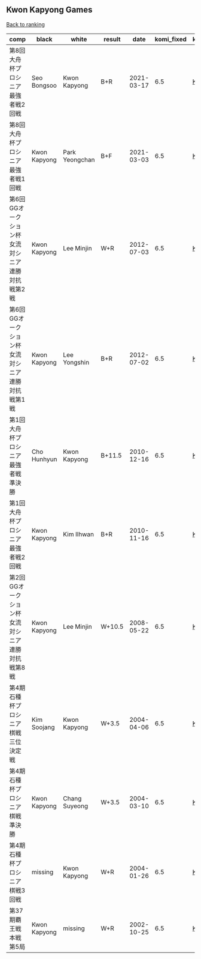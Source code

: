 ## Kwon Kapyong Games

[Back to ranking](../../index.md)




| **comp** | **black** | **white** | **result** | **date** | **komi_fixed** | **kifu** | 
| --- | --- | --- | --- | --- | --- | --- |
| 第8回大舟杯プロシニア最強者戦2回戦 | Seo Bongsoo | Kwon Kapyong | B+R | 2021-03-17 | 6.5 | [Kifu](https://kifudepot.net/kifucontents.php?id=xMVj0Vn%2Fi7dL7%2FVz%2F4BHhQ%3D%3D) | 
| 第8回大舟杯プロシニア最強者戦1回戦 | Kwon Kapyong | Park Yeongchan | B+F | 2021-03-03 | 6.5 | [Kifu](https://kifudepot.net/kifucontents.php?id=DttJuAHuovYYKFqTIa81Tg%3D%3D) | 
| 第6回GGオークション杯女流対シニア連勝対抗戦第2戦 | Kwon Kapyong | Lee Minjin | W+R | 2012-07-03 | 6.5 | [Kifu](https://kifudepot.net/kifucontents.php?id=qDeQxVuoBkYAI6BmOsNIkA%3D%3D) | 
| 第6回GGオークション杯女流対シニア連勝対抗戦第1戦 | Kwon Kapyong | Lee Yongshin | B+R | 2012-07-02 | 6.5 | [Kifu](https://kifudepot.net/kifucontents.php?id=1qhcbVQRUDDht5fOg6R2Vg%3D%3D) | 
| 第1回大舟杯プロシニア最強者戦準決勝 | Cho Hunhyun | Kwon Kapyong | B+11.5 | 2010-12-16 | 6.5 | [Kifu](https://kifudepot.net/kifucontents.php?id=UNaCpB8HhQ8T58%2Bst8iKBQ%3D%3D) | 
| 第1回大舟杯プロシニア最強者戦2回戦 | Kwon Kapyong | Kim Ilhwan | B+R | 2010-11-16 | 6.5 | [Kifu](https://kifudepot.net/kifucontents.php?id=lmee9Fe8o7MeIkf6K0zBCA%3D%3D) | 
| 第2回GGオークション杯女流対シニア連勝対抗戦第8戦 | Kwon Kapyong | Lee Minjin | W+10.5 | 2008-05-22 | 6.5 | [Kifu](https://kifudepot.net/kifucontents.php?id=RC6KcL4Z%2Fk4D5kZJzHsqiQ%3D%3D) | 
| 第4期石種杯プロシニア棋戦三位決定戦 | Kim Soojang | Kwon Kapyong | W+3.5 | 2004-04-06 | 6.5 | [Kifu](https://kifudepot.net/kifucontents.php?id=fEjRQy7fnbUEzHtMljod0A%3D%3D) | 
| 第4期石種杯プロシニア棋戦準決勝 | Kwon Kapyong | Chang Suyeong | W+3.5 | 2004-03-10 | 6.5 | [Kifu](https://kifudepot.net/kifucontents.php?id=s%2Fi7YsnqtX6Yk2Un4nVk8A%3D%3D) | 
| 第4期石種杯プロシニア棋戦3回戦 | missing | Kwon Kapyong | W+R | 2004-01-26 | 6.5 | [Kifu](https://kifudepot.net/kifucontents.php?id=OjqOd80xsrV5vDOZhkeonQ%3D%3D) | 
| 第37期覇王戦本戦第5局 | Kwon Kapyong | missing | W+R | 2002-10-25 | 6.5 | [Kifu](https://kifudepot.net/kifucontents.php?id=qIO9IzoilCmnXsyCn7q3AA%3D%3D) |




